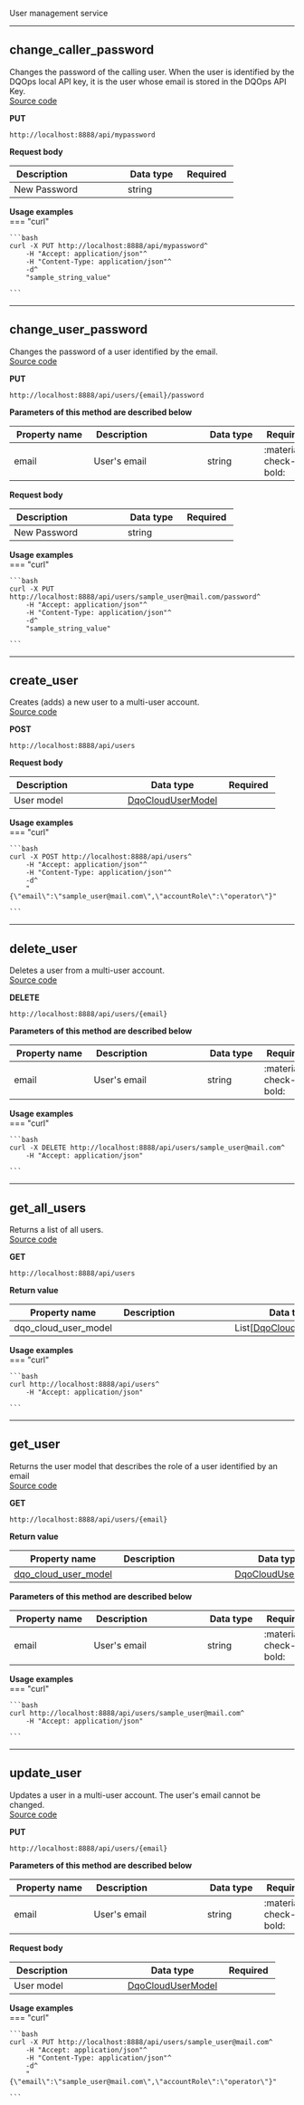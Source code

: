 User management service  


___  
## change_caller_password  
Changes the password of the calling user. When the user is identified by the DQOps local API key, it is the user whose email is stored in the DQOps API Key.  
[Source code](https://github.com/dqops/dqo/blob/develop/distribution/python/dqops/client/api/users/change_caller_password.py)
  

**PUT**
```
http://localhost:8888/api/mypassword  
```





**Request body**  
  
|&nbsp;Description&nbsp;&nbsp;&nbsp;&nbsp;&nbsp;&nbsp;&nbsp;&nbsp;&nbsp;&nbsp;&nbsp;&nbsp;&nbsp;&nbsp;&nbsp;&nbsp;&nbsp;&nbsp;&nbsp;&nbsp;&nbsp;|&nbsp;Data&nbsp;type&nbsp;|&nbsp;Required&nbsp;|
|---------------------------------|-----------|-----------------|
|New Password|string| |




**Usage examples**  
=== "curl"
      
    ```bash
    curl -X PUT http://localhost:8888/api/mypassword^
		-H "Accept: application/json"^
		-H "Content-Type: application/json"^
		-d^
		"sample_string_value"

    ```


___  
## change_user_password  
Changes the password of a user identified by the email.  
[Source code](https://github.com/dqops/dqo/blob/develop/distribution/python/dqops/client/api/users/change_user_password.py)
  

**PUT**
```
http://localhost:8888/api/users/{email}/password  
```



**Parameters of this method are described below**  
  
|&nbsp;Property&nbsp;name&nbsp;|&nbsp;Description&nbsp;&nbsp;&nbsp;&nbsp;&nbsp;&nbsp;&nbsp;&nbsp;&nbsp;&nbsp;&nbsp;&nbsp;&nbsp;&nbsp;&nbsp;&nbsp;&nbsp;&nbsp;&nbsp;&nbsp;&nbsp;|&nbsp;Data&nbsp;type&nbsp;|&nbsp;Required&nbsp;|
|---------------|---------------------------------|-----------|-----------------|
|email|User&#x27;s email|string|:material-check-bold:|




**Request body**  
  
|&nbsp;Description&nbsp;&nbsp;&nbsp;&nbsp;&nbsp;&nbsp;&nbsp;&nbsp;&nbsp;&nbsp;&nbsp;&nbsp;&nbsp;&nbsp;&nbsp;&nbsp;&nbsp;&nbsp;&nbsp;&nbsp;&nbsp;|&nbsp;Data&nbsp;type&nbsp;|&nbsp;Required&nbsp;|
|---------------------------------|-----------|-----------------|
|New Password|string| |




**Usage examples**  
=== "curl"
      
    ```bash
    curl -X PUT http://localhost:8888/api/users/sample_user@mail.com/password^
		-H "Accept: application/json"^
		-H "Content-Type: application/json"^
		-d^
		"sample_string_value"

    ```


___  
## create_user  
Creates (adds) a new user to a multi-user account.  
[Source code](https://github.com/dqops/dqo/blob/develop/distribution/python/dqops/client/api/users/create_user.py)
  

**POST**
```
http://localhost:8888/api/users  
```





**Request body**  
  
|&nbsp;Description&nbsp;&nbsp;&nbsp;&nbsp;&nbsp;&nbsp;&nbsp;&nbsp;&nbsp;&nbsp;&nbsp;&nbsp;&nbsp;&nbsp;&nbsp;&nbsp;&nbsp;&nbsp;&nbsp;&nbsp;&nbsp;|&nbsp;Data&nbsp;type&nbsp;|&nbsp;Required&nbsp;|
|---------------------------------|-----------|-----------------|
|User model|[DqoCloudUserModel](../../models/users/#dqocloudusermodel)| |




**Usage examples**  
=== "curl"
      
    ```bash
    curl -X POST http://localhost:8888/api/users^
		-H "Accept: application/json"^
		-H "Content-Type: application/json"^
		-d^
		"{\"email\":\"sample_user@mail.com\",\"accountRole\":\"operator\"}"

    ```


___  
## delete_user  
Deletes a user from a multi-user account.  
[Source code](https://github.com/dqops/dqo/blob/develop/distribution/python/dqops/client/api/users/delete_user.py)
  

**DELETE**
```
http://localhost:8888/api/users/{email}  
```



**Parameters of this method are described below**  
  
|&nbsp;Property&nbsp;name&nbsp;|&nbsp;Description&nbsp;&nbsp;&nbsp;&nbsp;&nbsp;&nbsp;&nbsp;&nbsp;&nbsp;&nbsp;&nbsp;&nbsp;&nbsp;&nbsp;&nbsp;&nbsp;&nbsp;&nbsp;&nbsp;&nbsp;&nbsp;|&nbsp;Data&nbsp;type&nbsp;|&nbsp;Required&nbsp;|
|---------------|---------------------------------|-----------|-----------------|
|email|User&#x27;s email|string|:material-check-bold:|






**Usage examples**  
=== "curl"
      
    ```bash
    curl -X DELETE http://localhost:8888/api/users/sample_user@mail.com^
		-H "Accept: application/json"

    ```


___  
## get_all_users  
Returns a list of all users.  
[Source code](https://github.com/dqops/dqo/blob/develop/distribution/python/dqops/client/api/users/get_all_users.py)
  

**GET**
```
http://localhost:8888/api/users  
```

**Return value**  
  
|&nbsp;Property&nbsp;name&nbsp;|&nbsp;Description&nbsp;&nbsp;&nbsp;&nbsp;&nbsp;&nbsp;&nbsp;&nbsp;&nbsp;&nbsp;&nbsp;&nbsp;&nbsp;&nbsp;&nbsp;&nbsp;&nbsp;&nbsp;&nbsp;&nbsp;&nbsp;|&nbsp;Data&nbsp;type&nbsp;|
|---------------|---------------------------------|-----------|
|dqo_cloud_user_model||List[[DqoCloudUserModel](../../models/users/#dqocloudusermodel)]|








**Usage examples**  
=== "curl"
      
    ```bash
    curl http://localhost:8888/api/users^
		-H "Accept: application/json"

    ```


___  
## get_user  
Returns the user model that describes the role of a user identified by an email  
[Source code](https://github.com/dqops/dqo/blob/develop/distribution/python/dqops/client/api/users/get_user.py)
  

**GET**
```
http://localhost:8888/api/users/{email}  
```

**Return value**  
  
|&nbsp;Property&nbsp;name&nbsp;|&nbsp;Description&nbsp;&nbsp;&nbsp;&nbsp;&nbsp;&nbsp;&nbsp;&nbsp;&nbsp;&nbsp;&nbsp;&nbsp;&nbsp;&nbsp;&nbsp;&nbsp;&nbsp;&nbsp;&nbsp;&nbsp;&nbsp;|&nbsp;Data&nbsp;type&nbsp;|
|---------------|---------------------------------|-----------|
|[dqo_cloud_user_model](../../models/users/#dqocloudusermodel)||[DqoCloudUserModel](../../models/users/#dqocloudusermodel)|




**Parameters of this method are described below**  
  
|&nbsp;Property&nbsp;name&nbsp;|&nbsp;Description&nbsp;&nbsp;&nbsp;&nbsp;&nbsp;&nbsp;&nbsp;&nbsp;&nbsp;&nbsp;&nbsp;&nbsp;&nbsp;&nbsp;&nbsp;&nbsp;&nbsp;&nbsp;&nbsp;&nbsp;&nbsp;|&nbsp;Data&nbsp;type&nbsp;|&nbsp;Required&nbsp;|
|---------------|---------------------------------|-----------|-----------------|
|email|User&#x27;s email|string|:material-check-bold:|






**Usage examples**  
=== "curl"
      
    ```bash
    curl http://localhost:8888/api/users/sample_user@mail.com^
		-H "Accept: application/json"

    ```


___  
## update_user  
Updates a user in a multi-user account. The user&#x27;s email cannot be changed.  
[Source code](https://github.com/dqops/dqo/blob/develop/distribution/python/dqops/client/api/users/update_user.py)
  

**PUT**
```
http://localhost:8888/api/users/{email}  
```



**Parameters of this method are described below**  
  
|&nbsp;Property&nbsp;name&nbsp;|&nbsp;Description&nbsp;&nbsp;&nbsp;&nbsp;&nbsp;&nbsp;&nbsp;&nbsp;&nbsp;&nbsp;&nbsp;&nbsp;&nbsp;&nbsp;&nbsp;&nbsp;&nbsp;&nbsp;&nbsp;&nbsp;&nbsp;|&nbsp;Data&nbsp;type&nbsp;|&nbsp;Required&nbsp;|
|---------------|---------------------------------|-----------|-----------------|
|email|User&#x27;s email|string|:material-check-bold:|




**Request body**  
  
|&nbsp;Description&nbsp;&nbsp;&nbsp;&nbsp;&nbsp;&nbsp;&nbsp;&nbsp;&nbsp;&nbsp;&nbsp;&nbsp;&nbsp;&nbsp;&nbsp;&nbsp;&nbsp;&nbsp;&nbsp;&nbsp;&nbsp;|&nbsp;Data&nbsp;type&nbsp;|&nbsp;Required&nbsp;|
|---------------------------------|-----------|-----------------|
|User model|[DqoCloudUserModel](../../models/users/#dqocloudusermodel)| |




**Usage examples**  
=== "curl"
      
    ```bash
    curl -X PUT http://localhost:8888/api/users/sample_user@mail.com^
		-H "Accept: application/json"^
		-H "Content-Type: application/json"^
		-d^
		"{\"email\":\"sample_user@mail.com\",\"accountRole\":\"operator\"}"

    ```


